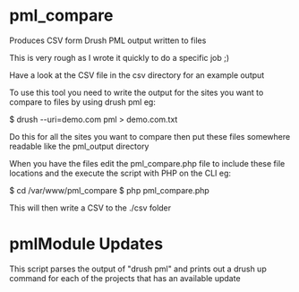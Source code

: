 pml_compare
===========

Produces CSV form Drush PML output written to files

This is very rough as I wrote it quickly to do a specific job ;)

Have a look at the CSV file in the csv directory for an example output

To use this tool you need to write the output for the sites you want to compare
to files by using drush pml eg:

$ drush --uri=demo.com pml > demo.com.txt

Do this for all the sites you want to compare then put these files somewhere
readable like the pml_output directory

When you have the files edit the pml_compare.php file to include these
file locations and the execute the script with PHP on the CLI eg:

$ cd /var/www/pml_compare
$ php pml_compare.php

This will then write a CSV to the ./csv folder

pmlModule Updates
===========

This script parses the output of "drush pml" and prints out a drush up command
for each of the projects that has an available update
